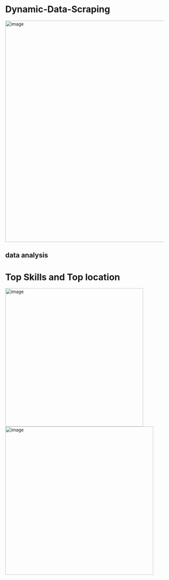 # Dynamic-Data-Scraping


<img width="700" alt="image" src="https://github.com/user-attachments/assets/771c81a3-b22d-4eb5-9c44-45457b2490b6" />

## data analysis

# Top Skills and Top location 

<img width="437" alt="image" src="https://github.com/user-attachments/assets/9cb99da6-e590-44cb-a80a-7f18ec50aa4f" />
<img width="469" alt="image" src="https://github.com/user-attachments/assets/a8b658c4-aac3-4f57-80dc-1085f870dcf1" />

